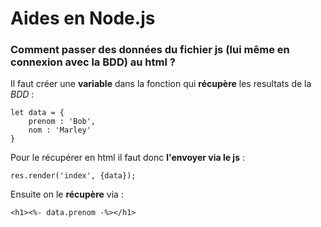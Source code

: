 # Aides en Node.js

### Comment passer des données du fichier js (lui même en connexion avec la BDD) au html ? 

Il faut créer une **variable** dans la fonction qui **récupère** les resultats de la *BDD* : 

``` 
let data = {
    prenom : 'Bob',
    nom : 'Marley'
}
```
Pour le récupérer en html il faut donc **l'envoyer via le js** : 

``` 
res.render('index', {data});
```
Ensuite on le **récupère** via :
```
<h1><%- data.prenom -%></h1>
```